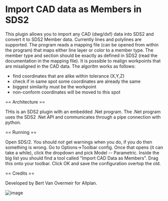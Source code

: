 # Import CAD data as Members in SDS2

This plugin allows you to import any CAD (dwg/dxf) data into SDS2 and convert it to SDS2 Member data. 
Currently lines and polylines are supported.
The program reads a mapping file (can be opened from within the program) that maps either line layer or color to a member type.
The member type and section should be exactly as defined in SDS2 (read the documentation in the mapping file).
It is possible to realign workpoints that are misaligned in the CAD data. The algoritm works as follows:
- find coordinates that are alike within tolerance (X,Y,Z)
- check if in same spot some coordinates are already the same
- biggest similarity must be the workpoint
- non-conform coordinates will be moved to this spot

 == Architecture ==
 
 THis is an SDS2 plugin with an embedded .Net program.  The .Net program uses the SDS2 .Net API and communicates through a pipe connection with python.

 == Running ==

 Open SDS/2.  You should *not* get warnings when you do, if you do then something is wrong.  Go to Options->Toolbar config.
 Once that opens (it can take a while), click the dropdown and pick Model -- Parametric.  Inside the big list you should
 find a tool called "Import CAD Data as Members".  Drag this onto your toolbar.
 Click OK and save the configuration overtop the old. 

== Credits ==

Developed by Bert Van Overmeir for Allplan. 

![image](https://github.com/user-attachments/assets/d9ac554a-71b6-4c15-88c3-9441f7a29916)

